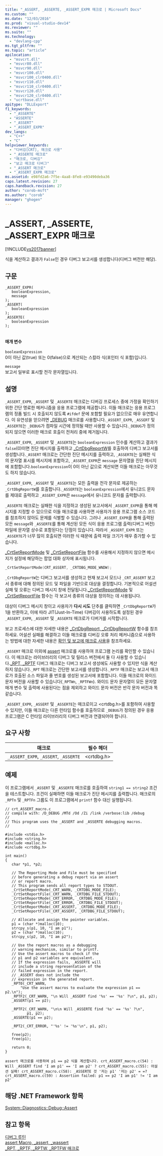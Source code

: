 ```yaml
---
title: "_ASSERT, _ASSERTE, _ASSERT_EXPR 매크로 | Microsoft Docs"
ms.custom: ""
ms.date: "12/03/2016"
ms.prod: "visual-studio-dev14"
ms.reviewer: ""
ms.suite: ""
ms.technology: 
  - "devlang-cpp"
ms.tgt_pltfrm: ""
ms.topic: "article"
apilocation: 
  - "msvcrt.dll"
  - "msvcr80.dll"
  - "msvcr90.dll"
  - "msvcr100.dll"
  - "msvcr100_clr0400.dll"
  - "msvcr110.dll"
  - "msvcr110_clr0400.dll"
  - "msvcr120.dll"
  - "msvcr120_clr0400.dll"
  - "ucrtbase.dll"
apitype: "DLLExport"
f1_keywords: 
  - "_ASSERTE"
  - "ASSERTE"
  - "_ASSERT"
  - "_ASSERT_EXPR"
dev_langs: 
  - "C++"
  - "C"
helpviewer_keywords: 
  - "디버깅[CRT], 매크로 사용"
  - "_ASSERTE 매크로"
  - "매크로, 디버깅"
  - "보고 매크로 디버그"
  - "_ASSERT 매크로"
  - "_ASSERT_EXPR 매크로"
ms.assetid: e98fd2a6-7f5e-4aa8-8fe8-e93490deba36
caps.latest.revision: 27
caps.handback.revision: 27
author: "corob-msft"
ms.author: "corob"
manager: "ghogen"
---
```

# _ASSERT, _ASSERTE, _ASSERT_EXPR 매크로
[!INCLUDE[vs2017banner](../../assembler/inline/includes/vs2017banner.md)]

식을 계산하고 결과가 `False`인 경우 디버그 보고서를 생성합니다\(디버그 버전만 해당\).  
  
## 구문  
  
```  
_ASSERT_EXPR(  
   booleanExpression,  
   message  
);  
_ASSERT(   
   booleanExpression   
);  
_ASSERTE(   
   booleanExpression   
);  
  
```  
  
#### 매개 변수  
 `booleanExpression`  
 0이 아닌 값\(true\) 또는 0\(false\)으로 계산되는 스칼라 식\(포인터 식 포함\)입니다.  
  
 `message`  
 보고서 일부로 표시할 전각 문자열입니다.  
  
## 설명  
 `_ASSERT_EXPR`, `_ASSERT` 및 `_ASSERTE` 매크로는 디버깅 프로세스 중에 가정을 확인하기 위한 간단 명료한 메커니즘을 응용 프로그램에 제공합니다. 이들 매크로는 응용 프로그램의 정품 빌드 시 호출되지 않도록 `#ifdef` 문에 포함할 필요가 없으므로 매우 유연합니다. 이 유연성을 얻으려면 [\_DEBUG](../../c-runtime-library/debug.md) 매크로를 사용합니다.`_ASSERT_EXPR`, `_ASSERT` 및 `_ASSERTE`는 `_DEBUG`가 컴파일 시간에 정의될 때만 사용할 수 있습니다.`_DEBUG`가 정의되지 않으면 이러한 매크로 호출이 전처리 중에 제거됩니다.  
  
 `_ASSERT_EXPR`, `_ASSERT` 및 `_ASSERTE`는 `booleanExpression` 인수를 계산하고 결과가 `false`\(0\)이면 진단 메시지를 출력하고 [\_CrtDbgReportW](../../c-runtime-library/reference/crtdbgreport-crtdbgreportw.md)를 호출하여 디버그 보고서를 생성합니다.`_ASSERT` 매크로는 간단한 진단 메시지를 출력하고, `_ASSERTE`는 실패한 식의 문자열 표시를 메시지에 포함하고, `_ASSERT_EXPR`은 `message` 문자열을 진단 메시지에 포함합니다.`booleanExpression`이 0이 아닌 값으로 계산되면 이들 매크로는 아무것도 하지 않습니다.  
  
 `_ASSERT_EXPR`, `_ASSERT` 및 `_ASSERTE`는 모든 출력을 전각 문자로 제공하는 `_CrtDbgReportW`를 호출합니다.`_ASSERTE`는 `booleanExpression`에서 유니코드 문자를 제대로 출력하고 `_ASSERT_EXPR`은 `message`에서 유니코드 문자를 출력합니다.  
  
 `_ASSERTE` 매크로는 실패한 식을 지정하고 생성된 보고서에서 `_ASSERT_EXPR`을 통해 메시지를 지정할 수 있으므로 이들 매크로를 사용하면 사용자가 응용 프로그램 소스 코드를 참조하지 않아도 문제를 식별할 수 있습니다. 그러나 `_ASSERT_EXPR`을 통해 출력된 모든 `message`와 `_ASSERTE`를 통해 계산된 모든 식이 응용 프로그램 출력\(디버그 버전\) 파일에 문자열 상수로 포함된다는 단점이 있습니다. 따라서 `_ASSERT_EXPR` 또는 `_ASSERTE`가 너무 많이 호출되면 이러한 식 때문에 출력 파일 크기가 매우 증가할 수 있습니다.  
  
 [\_CrtSetReportMode](../../c-runtime-library/reference/crtsetreportmode.md) 및 [\_CrtSetReportFile](../../c-runtime-library/reference/crtsetreportfile.md) 함수를 사용해서 지정하지 않으면 메시지가 설정에 해당하는 팝업 대화 상자에 표시됩니다.  
  
```c  
_CrtSetReportMode(CRT_ASSERT, _CRTDBG_MODE_WNDW);  
```  
  
 `_CrtDbgReportW`는 디버그 보고서를 생성하고 현재 보고서 모드나 `_CRT_ASSERT` 보고서 종류에 대해 정의된 모드 및 파일을 기반으로 대상을 결정합니다. 기본적으로 어설션 실패 및 오류는 디버그 메시지 창에 전달됩니다.[\_CrtSetReportMode](../../c-runtime-library/reference/crtsetreportmode.md) 및 [\_CrtSetReportFile](../../c-runtime-library/reference/crtsetreportfile.md) 함수는 각 보고서 종류의 대상을 정의하는 데 사용됩니다.  
  
 대상이 디버그 메시지 창이고 사용자가 **다시 시도** 단추를 클릭하면 `_CrtDbgReportW`가 1을 반환하고, 이에 따라 JIT\(Just\-In\-Time\) 디버깅이 사용하도록 설정된 경우 `_ASSERT_EXPR`, `_ASSERT` 및 `_ASSERTE` 매크로가 디버거를 시작합니다.  
  
 보고 프로세스에 대한 자세한 내용은 [\_CrtDbgReport, \_CrtDbgReportW](../../c-runtime-library/reference/crtdbgreport-crtdbgreportw.md) 함수를 참조하세요. 어설션 실패를 해결하고 이들 매크로를 디버깅 오류 처리 메커니즘으로 사용하는 방법에 대한 자세한 내용은 [확인 및 보고에 매크로 사용](../Topic/Macros%20for%20Reporting.md)을 참조하세요.  
  
 `_ASSERT` 매크로 이외에 [assert](../../c-runtime-library/reference/assert-macro-assert-wassert.md) 매크로를 사용하여 프로그램 논리를 확인할 수 있습니다. 이 매크로는 라이브러리의 디버그 및 릴리스 버전에서 둘 다 사용할 수 있습니다.[\_RPT, \_RPTF](../../c-runtime-library/reference/rpt-rptf-rptw-rptfw-macros.md) 디버그 매크로는 디버그 보고서 생성에도 사용할 수 있지만 식을 계산하지 않습니다.`_RPT` 매크로는 간단한 보고서를 생성합니다.`_RPTF` 매크로는 보고서 매크로가 호출된 소스 파일과 줄 번호를 생성된 보고서에 포함합니다. 이들 매크로의 와이드 문자 버전을 사용할 수 있습니다\(`_RPTWn`, `_RPTFWn`\). 와이드 문자 문자열이 모든 문자열 매개 변수 및 출력에 사용된다는 점을 제외하고 와이드 문자 버전은 반각 문자 버전과 똑같습니다.  
  
 `_ASSERT_EXPR`, `_ASSERT` 및 `_ASSERTE`는 매크로이고 \<crtdbg.h\>를 포함하여 사용할 수 있지만, 이들 매크로는 다른 런타임 함수를 호출하므로 `_DEBUG`가 정의된 경우 응용 프로그램은 C 런타임 라이브러리의 디버그 버전과 연결되어야 합니다.  
  
## 요구 사항  
  
|매크로|필수 헤더|  
|---------|-----------|  
|`_ASSERT_EXPR`, `_ASSERT`, `_ASSERTE`|\<crtdbg.h\>|  
  
## 예제  
 이 프로그램에서 `_ASSERT` 및 `_ASSERTE` 매크로를 호출하여 `string1 == string2` 조건을 테스트합니다. 조건이 실패하면 이들 매크로가 진단 메시지를 출력합니다. 매크로의 `_RPTn` 및 `_RPTFn` 그룹도 이 프로그램에서 `printf` 함수 대신 실행됩니다.  
  
```  
// crt_ASSERT_macro.c  
// compile with: /D_DEBUG /MTd /Od /Zi /link /verbose:lib /debug  
//  
// This program uses the _ASSERT and _ASSERTE debugging macros.  
//  
  
#include <stdio.h>  
#include <string.h>  
#include <malloc.h>  
#include <crtdbg.h>  
  
int main()  
{  
   char *p1, *p2;  
  
   // The Reporting Mode and File must be specified  
   // before generating a debug report via an assert  
   // or report macro.  
   // This program sends all report types to STDOUT.  
   _CrtSetReportMode(_CRT_WARN, _CRTDBG_MODE_FILE);  
   _CrtSetReportFile(_CRT_WARN, _CRTDBG_FILE_STDOUT);  
   _CrtSetReportMode(_CRT_ERROR, _CRTDBG_MODE_FILE);  
   _CrtSetReportFile(_CRT_ERROR, _CRTDBG_FILE_STDOUT);  
   _CrtSetReportMode(_CRT_ASSERT, _CRTDBG_MODE_FILE);  
   _CrtSetReportFile(_CRT_ASSERT, _CRTDBG_FILE_STDOUT);  
  
   // Allocate and assign the pointer variables.  
   p1 = (char *)malloc(10);  
   strcpy_s(p1, 10, "I am p1");  
   p2 = (char *)malloc(10);  
   strcpy_s(p2, 10, "I am p2");  
  
   // Use the report macros as a debugging  
   // warning mechanism, similar to printf.  
   // Use the assert macros to check if the   
   // p1 and p2 variables are equivalent.  
   // If the expression fails, _ASSERTE will  
   // include a string representation of the  
   // failed expression in the report.  
   // _ASSERT does not include the  
   // expression in the generated report.  
   _RPT0(_CRT_WARN,  
       "Use the assert macros to evaluate the expression p1 == p2.\n");  
   _RPTF2(_CRT_WARN, "\n Will _ASSERT find '%s' == '%s' ?\n", p1, p2);  
   _ASSERT(p1 == p2);  
  
   _RPTF2(_CRT_WARN, "\n\n Will _ASSERTE find '%s' == '%s' ?\n",  
          p1, p2);  
   _ASSERTE(p1 == p2);  
  
   _RPT2(_CRT_ERROR, "'%s' != '%s'\n", p1, p2);  
  
   free(p2);  
   free(p1);  
  
   return 0;  
}  
```  
  
```Output  
assert 매크로를 사용하여 p1 == p2 식을 계산합니다. crt_ASSERT_macro.c(54) : Will _ASSERT find 'I am p1' == 'I am p2' ? crt_ASSERT_macro.c(55): 어설션 실패! crt_ASSERT_macro.c(58): _ASSERTE 것 '저는 p1' '저는 p2' = =? crt_ASSERT_macro.c(59) : Assertion failed: p1 == p2 'I am p1' != 'I am p2'  
```  
  
## 해당 .NET Framework 항목  
 [System::Diagnostics::Debug::Assert](https://msdn.microsoft.com/en-us/library/system.diagnostics.debug.assert.aspx)  
  
## 참고 항목  
 [디버그 루틴](../../c-runtime-library/debug-routines.md)   
 [assert Macro, \_assert, \_wassert](../../c-runtime-library/reference/assert-macro-assert-wassert.md)   
 [\_RPT, \_RPTF, \_RPTW, \_RPTFW 매크로](../../c-runtime-library/reference/rpt-rptf-rptw-rptfw-macros.md)